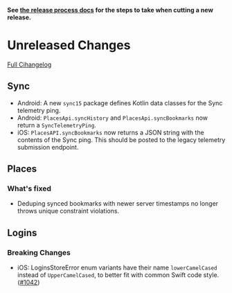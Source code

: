 **See [the release process docs](docs/howtos/cut-a-new-release.md) for the steps to take when cutting a new release.**

# Unreleased Changes

[Full Cihangelog](https://github.com/mozilla/application-services/compare/v0.30.0...master)

## Sync

- Android: A new `sync15` package defines Kotlin data classes for the Sync
  telemetry ping.
- Android: `PlacesApi.syncHistory` and `PlacesApi.syncBookmarks` now return a
  `SyncTelemetryPing`.
- iOS: `PlacesAPI.syncBookmarks` now returns a JSON string with the contents of
  the Sync ping. This should be posted to the legacy telemetry submission
  endpoint.

## Places

### What's fixed

- Deduping synced bookmarks with newer server timestamps no longer throws
  unique constraint violations.

## Logins

### Breaking Changes

- iOS: LoginsStoreError enum variants have their name `lowerCamelCased`
  instead of `UpperCamelCased`, to better fit with common Swift code style.
  ([#1042](https://github.com/mozilla/application-services/issues/1042))
